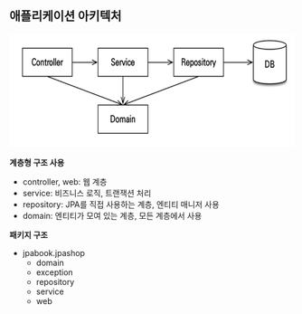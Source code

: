 ## 애플리케이션 아키텍처


<img src="/img/Spring-Jpa/Jpa-2_0.png" alt="도메인 모델과 테이블" width="600" height="200"/>

**계층형 구조 사용**
- controller, web: 웹 계층
- service: 비즈니스 로직, 트랜잭션 처리
- repository: JPA를 직접 사용하는 계층, 엔티티 매니저 사용 
- domain: 엔티티가 모여 있는 계층, 모든 계층에서 사용

**패키지 구조** 
- jpabook.jpashop
	- domain 
	- exception
	- repository
	- service
	- web
